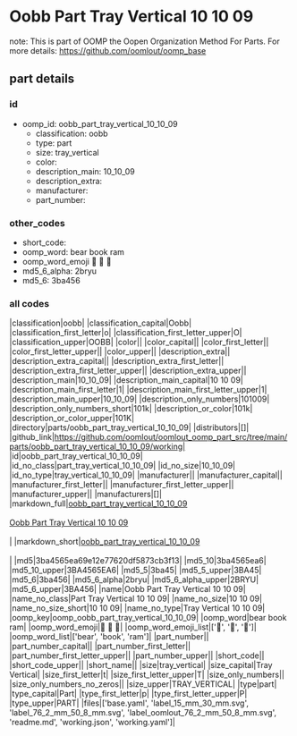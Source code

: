 # Oobb Part Tray Vertical 10 10 09  

note: This is part of OOMP the Oopen Organization Method For Parts. For more details: https://github.com/oomlout/oomp_base

##  part details





### id
* oomp_id: oobb_part_tray_vertical_10_10_09
  * classification: oobb
  * type: part
  * size: tray_vertical
  * color: 
  * description_main: 10_10_09
  * description_extra: 
  * manufacturer: 
  * part_number: 

### other_codes
* short_code: 
* oomp_word: bear book ram
* oomp_word_emoji :bear: :book: :ram:
* md5_6_alpha: 2bryu
* md5_6: 3ba456

### all codes 
|classification|oobb|
|classification_capital|Oobb|
|classification_first_letter|o|
|classification_first_letter_upper|O|
|classification_upper|OOBB|
|color||
|color_capital||
|color_first_letter||
|color_first_letter_upper||
|color_upper||
|description_extra||
|description_extra_capital||
|description_extra_first_letter||
|description_extra_first_letter_upper||
|description_extra_upper||
|description_main|10_10_09|
|description_main_capital|10 10 09|
|description_main_first_letter|1|
|description_main_first_letter_upper|1|
|description_main_upper|10_10_09|
|description_only_numbers|101009|
|description_only_numbers_short|101k|
|description_or_color|101k|
|description_or_color_upper|101K|
|directory|parts/oobb_part_tray_vertical_10_10_09|
|distributors|[]|
|github_link|https://github.com/oomlout/oomlout_oomp_part_src/tree/main/parts/oobb_part_tray_vertical_10_10_09/working|
|id|oobb_part_tray_vertical_10_10_09|
|id_no_class|part_tray_vertical_10_10_09|
|id_no_size|10_10_09|
|id_no_type|tray_vertical_10_10_09|
|manufacturer||
|manufacturer_capital||
|manufacturer_first_letter||
|manufacturer_first_letter_upper||
|manufacturer_upper||
|manufacturers|[]|
|markdown_full|[oobb_part_tray_vertical_10_10_09](https://github.com/oomlout/oomlout_oomp_part_src/tree/main/parts/oobb_part_tray_vertical_10_10_09/working)<br>[](https://github.com/oomlout/oomlout_oomp_part_src/tree/main/parts/oobb_part_tray_vertical_10_10_09/working)<br>[Oobb Part Tray Vertical 10 10 09](https://github.com/oomlout/oomlout_oomp_part_src/tree/main/parts/oobb_part_tray_vertical_10_10_09/working)<br><br>|
|markdown_short|[oobb_part_tray_vertical_10_10_09](https://github.com/oomlout/oomlout_oomp_part_src/tree/main/parts/oobb_part_tray_vertical_10_10_09/working)<br><br>|
|md5|3ba4565ea69e12e77620df5873cb3f13|
|md5_10|3ba4565ea6|
|md5_10_upper|3BA4565EA6|
|md5_5|3ba45|
|md5_5_upper|3BA45|
|md5_6|3ba456|
|md5_6_alpha|2bryu|
|md5_6_alpha_upper|2BRYU|
|md5_6_upper|3BA456|
|name|Oobb Part Tray Vertical 10 10 09|
|name_no_class|Part Tray Vertical 10 10 09|
|name_no_size|10 10 09|
|name_no_size_short|10 10 09|
|name_no_type|Tray Vertical 10 10 09|
|oomp_key|oomp_oobb_part_tray_vertical_10_10_09|
|oomp_word|bear book ram|
|oomp_word_emoji|:bear: :book: :ram:|
|oomp_word_emoji_list|[':bear:', ':book:', ':ram:']|
|oomp_word_list|['bear', 'book', 'ram']|
|part_number||
|part_number_capital||
|part_number_first_letter||
|part_number_first_letter_upper||
|part_number_upper||
|short_code||
|short_code_upper||
|short_name||
|size|tray_vertical|
|size_capital|Tray Vertical|
|size_first_letter|t|
|size_first_letter_upper|T|
|size_only_numbers||
|size_only_numbers_no_zeros||
|size_upper|TRAY_VERTICAL|
|type|part|
|type_capital|Part|
|type_first_letter|p|
|type_first_letter_upper|P|
|type_upper|PART|
|files|['base.yaml', 'label_15_mm_30_mm.svg', 'label_76_2_mm_50_8_mm.svg', 'label_oomlout_76_2_mm_50_8_mm.svg', 'readme.md', 'working.json', 'working.yaml']|
